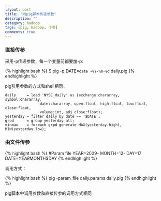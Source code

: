 ```yaml
---
layout: post
title: "向pig脚本传递参数"
description: ""
category: hadoop
tags: [pig, hadoop, 传参]
comments: true
---
```


### 直接传参

采用-p传递参数，每一个变量前都要加-p:

{% highlight bash %}
$ pig -p DATE=`date +%Y-%m-%d` daily.pig
{% endhighlight %}

<!-- more -->
pig引用参数的方式和shell相同：

	daily     = load 'NYSE_daily' as (exchange:chararray, symbol:chararray,
					date:chararray, open:float, high:float, low:float, close:float,
					volume:int, adj_close:float);
	yesterday = filter daily by date == '$DATE';
	grpd      = group yesterday all;
	minmax    = foreach grpd generate MAX(yesterday.high), MIN(yesterday.low);

### 由文件传参


{% highlight bash %}
#Param file
YEAR=2009-
MONTH=12-
DAY=17
DATE=$YEAR$MONTH$DAY
{% endhighlight %}

调用方式：

{% highlight bash %}
pig -param_file daily.params daily.pig
{% endhighlight %}

pig脚本中调用参数和直接传参的调用方式相同
